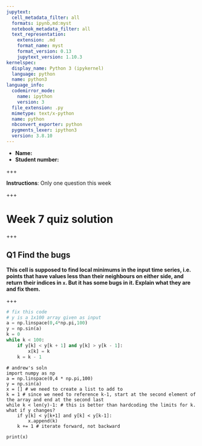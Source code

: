 ```yaml
---
jupytext:
  cell_metadata_filter: all
  formats: ipynb,md:myst
  notebook_metadata_filter: all
  text_representation:
    extension: .md
    format_name: myst
    format_version: 0.13
    jupytext_version: 1.10.3
kernelspec:
  display_name: Python 3 (ipykernel)
  language: python
  name: python3
language_info:
  codemirror_mode:
    name: ipython
    version: 3
  file_extension: .py
  mimetype: text/x-python
  name: python
  nbconvert_exporter: python
  pygments_lexer: ipython3
  version: 3.8.10
---
```


- **Name:**
- **Student number:**

+++

**Instructions**:  Only one question this week

+++

# Week 7 quiz solution

+++

## Q1  Find the bugs


**This cell is supposed to find local minimums in the input time series, i.e. points that have values less than their neighbours on either side, and return their indices in `x`. But it has some bugs in it. Explain what they are and fix them.**

+++

```python
# fix this code
# y is a 1x100 array given as input
a = np.linspace(0,4*np.pi,100)
y = np.sin(a)
k = 0
while k < 100:
    if y[k] < y[k + 1] and y[k] > y[k - 1]:
        x[k] = k
    k = k - 1
```

```{code-cell} ipython3
# andrew's soln
import numpy as np
a = np.linspace(0,4 * np.pi,100)
y = np.sin(a)
x = [] # we need to create a list to add to
k = 1 # since we need to reference k-1, start at the second element of the array and end at the second last
while k < len(y)-1: # this is better than hardcoding the limits for k. what if y changes?
    if y[k] < y[k+1] and y[k] < y[k-1]:
        x.append(k) 
    k += 1 # iterate forward, not backward

print(x)
```

